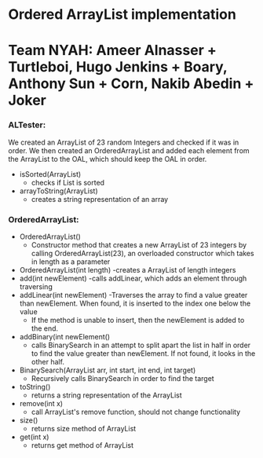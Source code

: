 # Ordered ArrayList implementation
# Team NYAH: Ameer Alnasser + Turtleboi, Hugo Jenkins + Boary, Anthony Sun + Corn, Nakib Abedin + Joker

### ALTester:
We created an ArrayList of 23 random Integers and checked if it was in order. We then created an OrderedArrayList and added each element from the ArrayList to the OAL, which should keep the OAL in order.
- isSorted(ArrayList)
  - checks if List is sorted
- arrayToString(ArrayList)
  - creates a string representation of an array
### OrderedArrayList:
- OrderedArrayList()
  - Constructor method that creates a new ArrayList of 23 integers by calling OrderedArrayList(23), an overloaded constructor which takes in length as a parameter
- OrderedArrayList(int length)
  -creates a ArrayList of length integers
- add(int newElement)
  -calls addLinear, which adds an element through traversing
- addLinear(int newElement)
  -Traverses the array to find a value greater than newElement. When found, it is inserted to the index one below the value 
  - If the method is unable to insert, then the newElement is added to the end.
- addBinary(int newElement()
  - calls BinarySearch in an attempt to split apart the list in half in order to find the value greater than newElement. If not found, it looks in the other half.
- BinarySearch(ArrayList arr, int start, int end, int target)
  - Recursively calls BinarySearch in order to find the target
- toString()
  - returns a string representation of the ArrayList
- remove(int x)
  - call ArrayList's remove function, should not change functionality
- size()
  - returns size method of ArrayList
- get(int x)
  - returns get method of ArrayList
